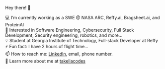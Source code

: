 Hey there! 👋

💻 I’m currently working as a SWE @ NASA ARC, Reffy.ai, Bragsheet.ai, and ProteinAI\
🔎 Interested in Software Engineering, Cybersecurity, Full Stack Development, Security engineering, robotics, and more...\
💡 Student at Georgia Institute of Technology, Full-stack Developer at Reffy\
⚡ Fun fact: I have 2 hours of flight time...\
📫 How to reach me: [LinkedIn](https://www.linkedin.com/in/takella), email, phone number. \
🔭 Learn more about me at [takellacodes](https://takellacodes.vercel.app/)
